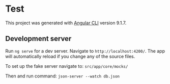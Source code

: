 # Test

This project was generated with [Angular CLI](https://github.com/angular/angular-cli) version 9.1.7.

## Development server

Run `ng serve` for a dev server. Navigate to `http://localhost:4200/`. The app will automatically reload if you change any of the source files.

To set up the fake server navigate to: `src/app/core/mocks/` 

Then and run command: `json-server --watch db.json`
